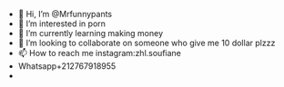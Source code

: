 - 👋 Hi, I’m @Mrfunnypants
- 👀 I’m interested in porn
- 🌱 I’m currently learning making money 
- 💞️ I’m looking to collaborate on someone who give me 10 dollar plzzz
- 📫 How to reach me instagram:zhl.soufiane
- Whatsapp+212767918955
-

<!---
Mrfunnypants/Mrfunnypants is a ✨ special ✨ repository because its `README.md` (this file) appears on your GitHub profile.
You can click the Preview link to take a look at your changes.
--->
